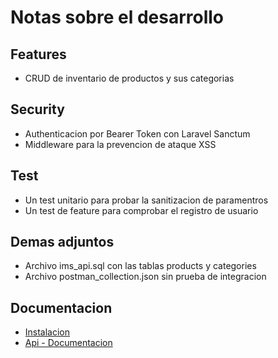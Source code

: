 
# Notas sobre el desarrollo

## Features 
- CRUD de inventario de productos y sus categorias
## Security
- Authenticacion por Bearer Token con Laravel Sanctum
- Middleware para la prevencion de ataque XSS
## Test
- Un test unitario para probar la sanitizacion de paramentros
- Un test de feature para comprobar el registro de usuario
## Demas adjuntos
- Archivo ims_api.sql con las tablas products y categories
- Archivo postman_collection.json sin prueba de integracion
## Documentacion
- [Instalacion](instalacion-documentacion.md)
- [Api - Documentacion](API-documnentation.md)